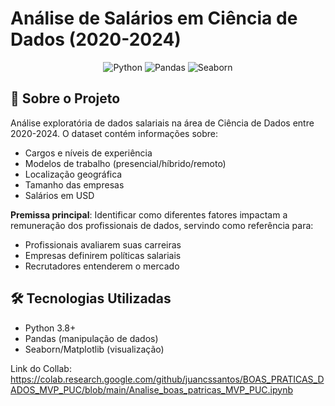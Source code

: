 # Análise de Salários em Ciência de Dados (2020-2024)

<div align="center">
  <img src="https://img.shields.io/badge/Python-3.8+-blue?style=for-the-badge&logo=python" alt="Python">
  <img src="https://img.shields.io/badge/Pandas-1.3+-blue?style=for-the-badge&logo=pandas" alt="Pandas">
  <img src="https://img.shields.io/badge/Seaborn-0.11+-blue?style=for-the-badge&logo=seaborn" alt="Seaborn">
</div>

## 📌 Sobre o Projeto

Análise exploratória de dados salariais na área de Ciência de Dados entre 2020-2024. O dataset contém informações sobre:

- Cargos e níveis de experiência
- Modelos de trabalho (presencial/híbrido/remoto)
- Localização geográfica
- Tamanho das empresas
- Salários em USD

**Premissa principal**: Identificar como diferentes fatores impactam a remuneração dos profissionais de dados, servindo como referência para:

- Profissionais avaliarem suas carreiras
- Empresas definirem políticas salariais
- Recrutadores entenderem o mercado

## 🛠️ Tecnologias Utilizadas

- Python 3.8+
- Pandas (manipulação de dados)
- Seaborn/Matplotlib (visualização)

Link do Collab: https://colab.research.google.com/github/juancssantos/BOAS_PRATICAS_DADOS_MVP_PUC/blob/main/Analise_boas_patricas_MVP_PUC.ipynb
